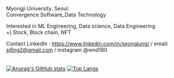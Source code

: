 Myongji University. Seoul. <br />
Convergence Software_Data Technology <br />

Interested in ML Engineering, Data science, Data Engineering<br />
+) Stock, Block chain, NFT <br />

Contact LinkedIn : https://www.linkedin.com/in/seongjung/ / email: sj6ng2@gmail.com / instagram @wnd180 <br />
<br />
<br />
[![Anurag's GitHub stats](https://github-readme-stats.vercel.app/api?username=wnd180&count_private=true&show_icons=true)](https://github.com/anuraghazra/github-readme-stats)
[![Top Langs](https://github-readme-stats.vercel.app/api/top-langs/?username=wnd180&layout=compact&langs_count=6)](https://github.com/anuraghazra/github-readme-stats)
